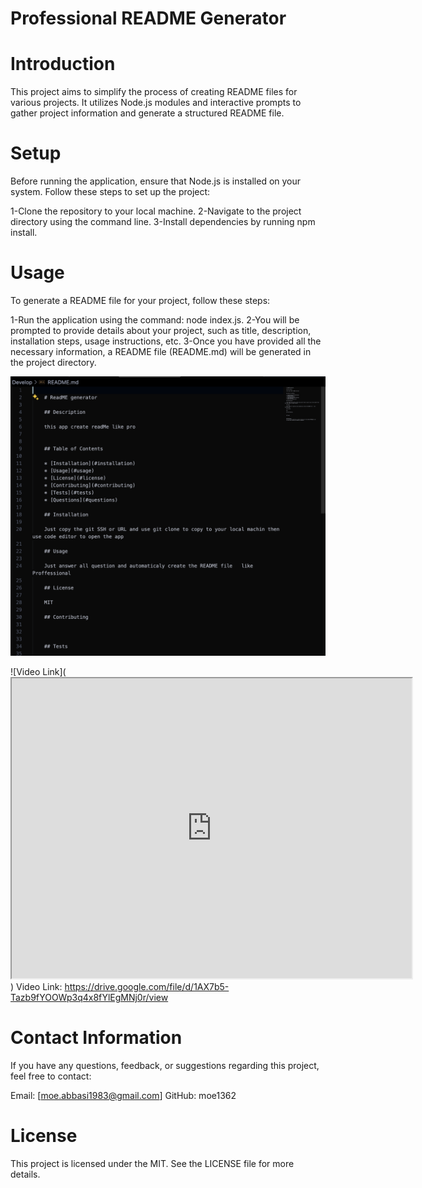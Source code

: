 # Professional README Generator 

# Introduction

This project aims to simplify the process of creating README files for various projects. It utilizes Node.js modules and interactive prompts to gather project information and generate a structured README file.

# Setup

Before running the application, ensure that Node.js is installed on your system. Follow these steps to set up the project:

1-Clone the repository to your local machine.
2-Navigate to the project directory using the command line.
3-Install dependencies by running npm install.

# Usage

To generate a README file for your project, follow these steps:

1-Run the application using the command: node index.js.
2-You will be prompted to provide details about your project, such as title, description, installation steps, usage instructions, etc.
3-Once you have provided all the necessary information, a README file (README.md) will be generated in the project directory.

![ReadMe Generator](./Develop/imagees/readme.png)

![Video Link](<iframe src="https://drive.google.com/file/d/1RzcR4jcdT6L8lcrn_KRm3KKR5hq1xdtU/preview" width="640" height="480"></iframe>)
Video Link: https://drive.google.com/file/d/1AX7b5-Tazb9fYOOWp3q4x8fYlEgMNj0r/view


# Contact Information

If you have any questions, feedback, or suggestions regarding this project, feel free to contact:

Email: [moe.abbasi1983@gmail.com]
GitHub: moe1362

# License
This project is licensed under the MIT. See the LICENSE file for more details.



